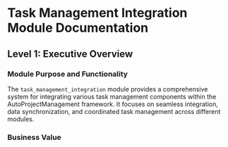 # Task Management Integration Module Documentation

## Level 1: Executive Overview

### Module Purpose and Functionality
The `task_management_integration` module provides a comprehensive system for integrating various task management components within the AutoProjectManagement framework. It focuses on seamless integration, data synchronization, and coordinated task management across different modules.

### Business Value
